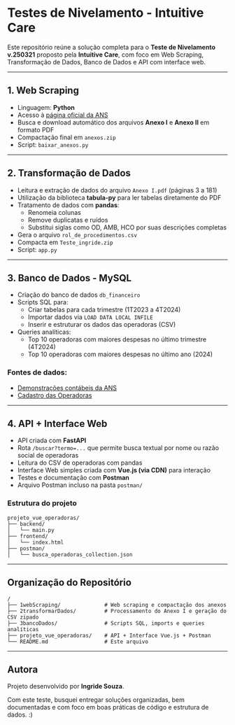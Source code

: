 # Testes de Nivelamento - Intuitive Care

Este repositório reúne a solução completa para o **Teste de Nivelamento v.250321** proposto pela **Intuitive Care**, com foco em Web Scraping, Transformação de Dados, Banco de Dados e API com interface web.

---

## 1. Web Scraping

- Linguagem: **Python**
- Acesso à [página oficial da ANS](https://www.gov.br/ans/pt-br/acesso-a-informacao/participacao-da-sociedade/atualizacao-do-rol-de-procedimentos)
- Busca e download automático dos arquivos **Anexo I** e **Anexo II** em formato PDF
- Compactação final em `anexos.zip`
- Script: `baixar_anexos.py`

---

## 2. Transformação de Dados

- Leitura e extração de dados do arquivo `Anexo I.pdf` (páginas 3 a 181)
- Utilização da biblioteca **tabula-py** para ler tabelas diretamente do PDF
- Tratamento de dados com **pandas**:
  - Renomeia colunas
  - Remove duplicatas e ruídos
  - Substitui siglas como OD, AMB, HCO por suas descrições completas
- Gera o arquivo `rol_de_procedimentos.csv`
- Compacta em `Teste_ingride.zip`
- Script: `app.py`

---

## 3. Banco de Dados - MySQL

- Criação do banco de dados `db_financeiro`
- Scripts SQL para:
  - Criar tabelas para cada trimestre (1T2023 a 4T2024)
  - Importar dados via `LOAD DATA LOCAL INFILE`
  - Inserir e estruturar os dados das operadoras (CSV)
- Queries analíticas:
  - Top 10 operadoras com maiores despesas no último trimestre (4T2024)
  - Top 10 operadoras com maiores despesas no último ano (2024)

### Fontes de dados:
- [Demonstrações contábeis da ANS](https://dadosabertos.ans.gov.br/FTP/PDA/demonstracoes_contabeis/)
- [Cadastro das Operadoras](https://dadosabertos.ans.gov.br/FTP/PDA/operadoras_de_plano_de_saude_ativas/)

---

## 4. API + Interface Web

- API criada com **FastAPI**
- Rota `/buscar?termo=...` que permite busca textual por nome ou razão social de operadoras
- Leitura do CSV de operadoras com pandas
- Interface Web simples criada com **Vue.js (via CDN)** para interação
- Testes e documentação com **Postman**
- Arquivo Postman incluso na pasta `postman/`

### Estrutura do projeto
```
projeto_vue_operadoras/
├── backend/
│   └── main.py
├── frontend/
│   └── index.html
├── postman/
│   └── busca_operadoras_collection.json
```

---

## Organização do Repositório
```
/
├── 1webScraping/              # Web scraping e compactação dos anexos
├── 2transformarDados/         # Processamento do Anexo I e geração do CSV zipado
├── 3bancoDados/               # Scripts SQL, imports e queries analíticas
├── projeto_vue_operadoras/    # API + Interface Vue.js + Postman
└── README.md                  # Este arquivo
```

---

## Autora
Projeto desenvolvido por **Ingride Souza**.

Com este teste, busquei entregar soluções organizadas, bem documentadas e com foco em boas práticas de código e estrutura de dados. :)

